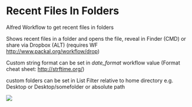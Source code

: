 # Recent Files In Folders
Alfred Workflow to get recent files in folders

Shows recent files in a folder and opens the file, reveal in Finder (CMD) or share via Dropbox (ALT) (requires WF http://www.packal.org/workflow/drop)

Custom string format can be set in *date_format* workflow value (Format cheat sheet: http://strftime.org/)

custom folders can be set in List Filter relative to home directory e.g. Desktop or Desktop/somefolder or absolute path

![](https://content.invisioncic.com/r229491/monthly_2018_05/21-05-2018--0-07-17-SNAP.png.d30d04aa8d44edea32e4d75968b3c884.png)